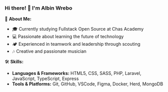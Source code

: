 ### Hi there! 👋 I'm Albin Wrebo

🚀 **About Me:**
- 🎓 Currently studying Fullstack Open Source at Chas Academy
- 💻 Passionate about learning the future of technology
- 🏕️ Experienced in teamwork and leadership through scouting
- 🎶 Creative and passionate musician

🛠 **Skills:**
- **Languages & Frameworks:** HTML5, CSS, SASS, PHP, Laravel, JavaScript, TypeScript, Express
- **Tools & Platforms:** Git, GitHub, VSCode, Figma, Docker, Herd, MongoDB
  <!-- MongoDB
  <!--React, Angular, jQuery, Express, 
